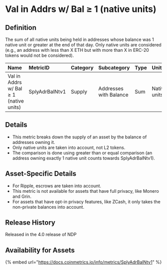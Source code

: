 # Val in Addrs w/ Bal ≥ 1 \(native units\)

## Definition

The sum of all native units being held in addresses whose balance was 1 native unit or greater at the end of that day. Only native units are considered \(e.g., an address with less than X ETH but with more than X in ERC-20 tokens would not be considered\).

| Name | MetricID | Category | Subcategory | Type | Unit | Interval |
| :--- | :--- | :--- | :--- | :--- | :--- | :--- |
| Val in Addrs w/ Bal ≥ 1 \(native units\) | SplyAdrBalNtv1 | Supply | Addresses with Balance | Sum | Native units | 1 day |

## Details

* This metric breaks down the supply of an asset by the balance of addresses owning it.
* Only native units are taken into account, not L2 tokens.
* The comparison is done using greater than or equal comparison \(an address owning exactly 1 native unit counts towards SplyAdrBalNtv1\).

## Asset-Specific Details

* For Ripple, escrows are taken into account.
* This metric is not available for assets that have full privacy, like Monero and Grin.
* For assets that have opt-in privacy features, like ZCash, it only takes the non-private balances into account.

## Release History

Released in the 4.0 release of NDP

## Availability for Assets

{% embed url="https://docs.coinmetrics.io/info/metrics/SplyAdrBalNtv1" %}

